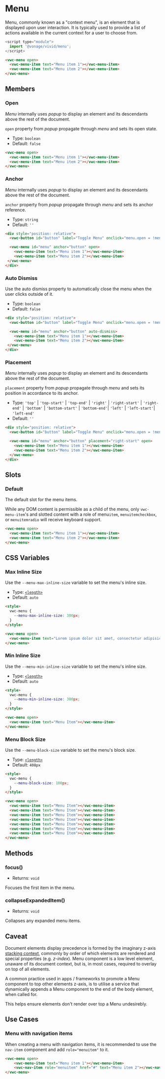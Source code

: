 # Menu

Menu, commonly known as a "context menu", is an element that is displayed upon user interaction. It is typically used to provide a list of actions available in the current context for a user to choose from.

```js
<script type="module">
  import '@vonage/vivid/menu';
</script>
```

```html preview
<vwc-menu open>
  <vwc-menu-item text="Menu item 1"></vwc-menu-item>
  <vwc-menu-item text="Menu item 2"></vwc-menu-item>
</vwc-menu>
```

## Members

### Open

_Menu_ internally uses _popup_ to display an element and its descendants above the rest of the document.

`open` property from _popup_ propagate through _menu_ and sets its open state.

- Type: `boolean`
- Default: `false`

```html preview
<vwc-menu open>
  <vwc-menu-item text="Menu item 1"></vwc-menu-item>
  <vwc-menu-item text="Menu item 2"></vwc-menu-item>
</vwc-menu>
```

### Anchor

_Menu_ internally uses _popup_ to display an element and its descendants above the rest of the document.

`anchor` property from _popup_ propagate through _menu_ and sets its anchor reference.

- Type: `string`
- Default: `''`

```html preview
<div style="position: relative">
  <vwc-button id="button" label="Toggle Menu" onclick="menu.open = !menu.open" appearance="outlined"></vwc-button>

  <vwc-menu id="menu" anchor="button" open>
    <vwc-menu-item text="Menu item 1"></vwc-menu-item>
    <vwc-menu-item text="Menu item 2"></vwc-menu-item>
 </vwc-menu>
</div>
```

### Auto Dismiss

Use the auto dismiss property to automatically close the menu when the user clicks outside of it.

- Type: `boolean`
- Default: `false`

```html preview
<div style="position: relative">
  <vwc-button id="button" label="Toggle Menu" onclick="menu.open = !menu.open" appearance="outlined"></vwc-button>

  <vwc-menu id="menu" anchor="button" auto-dismiss>
    <vwc-menu-item text="Menu item 1"></vwc-menu-item>
    <vwc-menu-item text="Menu item 2"></vwc-menu-item>
 </vwc-menu>
</div>
```

### Placement

_Menu_ internally uses _popup_ to display an element and its descendants above the rest of the document.

`placement` property from _popup_ propagate through _menu_ and sets its position in accordance to its anchor.

- Type: `'top'` | `'top-start'` | `'top-end'` | `'right'` | `'right-start'` | `'right-end'` | `'bottom'` | `'bottom-start'` | `'bottom-end'`| `'left'` | `'left-start'`| `'left-end'`
- Default: `''`

```html preview
<div style="position: relative">
  <vwc-button id="button" label="Toggle Menu" onclick="menu.open = !menu.open" appearance="outlined"></vwc-button>

  <vwc-menu id="menu" anchor="button" placement="right-start" open>
    <vwc-menu-item text="Menu item 1"></vwc-menu-item>
    <vwc-menu-item text="Menu item 2"></vwc-menu-item>
  </vwc-menu>
</div>
```

## Slots

### Default

The default slot for the menu items.

While any DOM content is permissible as a child of the menu, only `vwc-menu-item`'s and slotted content with a role of menu`item`, `menuitemcheckbox`, or `menuitemradio` will receive keyboard support.

```html preview
<vwc-menu open>
  <vwc-menu-item text="Menu item 1"></vwc-menu-item>
  <vwc-menu-item text="Menu item 2"></vwc-menu-item>
</vwc-menu>
```

## CSS Variables

### Max Inline Size

Use the `--menu-max-inline-size` variable to set the menu's inline size.

- Type: [`<length>`](https://developer.mozilla.org/en-US/docs/Web/CSS/length)
- Default: `auto`

```html preview
<style>
  vwc-menu {
    --menu-max-inline-size: 300px;
  }
</style>

<vwc-menu open>
  <vwc-menu-item text="Lorem ipsum dolor sit amet, consectetur adipisicing elit"></vwc-menu-item>
</vwc-menu>
```

### Min Inline Size

Use the `--menu-min-inline-size` variable to set the menu's inline size.

- Type: [`<length>`](https://developer.mozilla.org/en-US/docs/Web/CSS/length)
- Default: `auto`

```html preview
<style>
  vwc-menu {
    --menu-min-inline-size: 300px;
  }
</style>

<vwc-menu open>
  <vwc-menu-item text="Menu Item"></vwc-menu-item>
</vwc-menu>
```

### Menu Block Size

Use the `--menu-block-size` variable to set the menu's block size.

- Type: [`<length>`](https://developer.mozilla.org/en-US/docs/Web/CSS/length)
- Default: `408px`

```html preview
<style>
  vwc-menu {
    --menu-block-size: 100px;
  }
</style>

<vwc-menu open>
  <vwc-menu-item text="Menu Item"></vwc-menu-item>
  <vwc-menu-item text="Menu Item"></vwc-menu-item>
  <vwc-menu-item text="Menu Item"></vwc-menu-item>
  <vwc-menu-item text="Menu Item"></vwc-menu-item>
  <vwc-menu-item text="Menu Item"></vwc-menu-item>
  <vwc-menu-item text="Menu Item"></vwc-menu-item>
  <vwc-menu-item text="Menu Item"></vwc-menu-item>
</vwc-menu>
```

## Methods

### focus()

- Returns: `void`

Focuses the first item in the menu.

### collapseExpandedItem()

- Returns: `void`

Collapses any expanded menu items.

## Caveat

Document elements display precedence is formed by the imaginary z-axis [stacking context](https://developer.mozilla.org/en-US/docs/Web/CSS/CSS_Positioning/Understanding_z_index/The_stacking_context), commonly by order of which elements are rendered and special properties (e.g. _z-index_).
Menu component is a low level element, unaware of its document context, but is, in most cases, required to overlay on top of all elements.

A common practice used in apps / frameworks to promote a Menu component to top other elements z-axis, is to utilise a service that dynamically appends a Menu component to the end of the body element, when called for.

This helps ensure elements don't render over top a Menu undesirebly.

## Use Cases

### Menu with navigation items

When creating a menu with navigation items, it is recommended to use the `nav-item` component and add `role="menuitem"` to it.

```html preview
<vwc-menu open>
	<vwc-menu-item text="Menu item 1"></vwc-menu-item>
	<vwc-nav-item role="menuitem" href="#" text="Menu item 2"></vwc-nav-item>
</vwc-menu>
```
